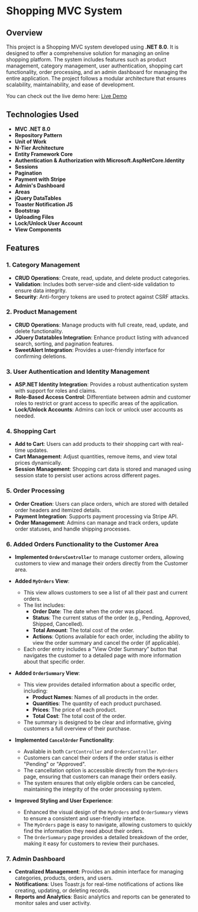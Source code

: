 # Shopping MVC System

## Overview
This project is a Shopping MVC system developed using **.NET 8.0**. It is designed to offer a comprehensive solution for managing an online shopping platform. The system includes features such as product management, category management, user authentication, shopping cart functionality, order processing, and an admin dashboard for managing the entire application. The project follows a modular architecture that ensures scalability, maintainability, and ease of development.

You can check out the live demo here: [Live Demo](http://palestine-shop.runasp.net)

## Technologies Used
- **MVC .NET 8.0**
- **Repository Pattern**
- **Unit of Work**
- **N-Tier Architecture**
- **Entity Framework Core**
- **Authentication & Authorization with Microsoft.AspNetCore.Identity**
- **Sessions**
- **Pagination**
- **Payment with Stripe**
- **Admin's Dashboard**
- **Areas**
- **jQuery DataTables**
- **Toaster Notification JS**
- **Bootstrap**
- **Uploading Files**
- **Lock/Unlock User Account**
- **View Components**

## Features

### 1. Category Management
- **CRUD Operations**: Create, read, update, and delete product categories.
- **Validation**: Includes both server-side and client-side validation to ensure data integrity.
- **Security**: Anti-forgery tokens are used to protect against CSRF attacks.

### 2. Product Management
- **CRUD Operations**: Manage products with full create, read, update, and delete functionality.
- **JQuery Datatables Integration**: Enhance product listing with advanced search, sorting, and pagination features.
- **SweetAlert Integration**: Provides a user-friendly interface for confirming deletions.

### 3. User Authentication and Identity Management
- **ASP.NET Identity Integration**: Provides a robust authentication system with support for roles and claims.
- **Role-Based Access Control**: Differentiate between admin and customer roles to restrict or grant access to specific areas of the application.
- **Lock/Unlock Accounts**: Admins can lock or unlock user accounts as needed.

### 4. Shopping Cart
- **Add to Cart**: Users can add products to their shopping cart with real-time updates.
- **Cart Management**: Adjust quantities, remove items, and view total prices dynamically.
- **Session Management**: Shopping cart data is stored and managed using session state to persist user actions across different pages.

### 5. Order Processing
- **Order Creation**: Users can place orders, which are stored with detailed order headers and itemized details.
- **Payment Integration**: Supports payment processing via Stripe API.
- **Order Management**: Admins can manage and track orders, update order statuses, and handle shipping processes.

### 6. Added Orders Functionality to the Customer Area
- **Implemented `OrdersController`** to manage customer orders, allowing customers to view and manage their orders directly from the Customer area.

- **Added `MyOrders` View**:
  - This view allows customers to see a list of all their past and current orders.
  - The list includes:
    - **Order Date**: The date when the order was placed.
    - **Status**: The current status of the order (e.g., Pending, Approved, Shipped, Cancelled).
    - **Total Amount**: The total cost of the order.
    - **Actions**: Options available for each order, including the ability to view the order summary and cancel the order (if applicable).
  - Each order entry includes a "View Order Summary" button that navigates the customer to a detailed page with more information about that specific order.

- **Added `OrderSummary` View**:
  - This view provides detailed information about a specific order, including:
    - **Product Names**: Names of all products in the order.
    - **Quantities**: The quantity of each product purchased.
    - **Prices**: The price of each product.
    - **Total Cost**: The total cost of the order.
  - The summary is designed to be clear and informative, giving customers a full overview of their purchase.

- **Implemented `CancelOrder` Functionality**:
  - Available in both `CartController` and `OrdersController`.
  - Customers can cancel their orders if the order status is either "Pending" or "Approved".
  - The cancellation option is accessible directly from the `MyOrders` page, ensuring that customers can manage their orders easily.
  - The system ensures that only eligible orders can be canceled, maintaining the integrity of the order processing system.

- **Improved Styling and User Experience**:
  - Enhanced the visual design of the `MyOrders` and `OrderSummary` views to ensure a consistent and user-friendly interface.
  - The `MyOrders` page is easy to navigate, allowing customers to quickly find the information they need about their orders.
  - The `OrderSummary` page provides a detailed breakdown of the order, making it easy for customers to review their purchases.

### 7. Admin Dashboard
- **Centralized Management**: Provides an admin interface for managing categories, products, orders, and users.
- **Notifications**: Uses Toastr.js for real-time notifications of actions like creating, updating, or deleting records.
- **Reports and Analytics**: Basic analytics and reports can be generated to monitor sales and user activity.




